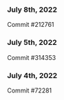 ### July 8th, 2022

Commit #212761

### July 5th, 2022

Commit #314353


### July 4th, 2022

Commit #72281
